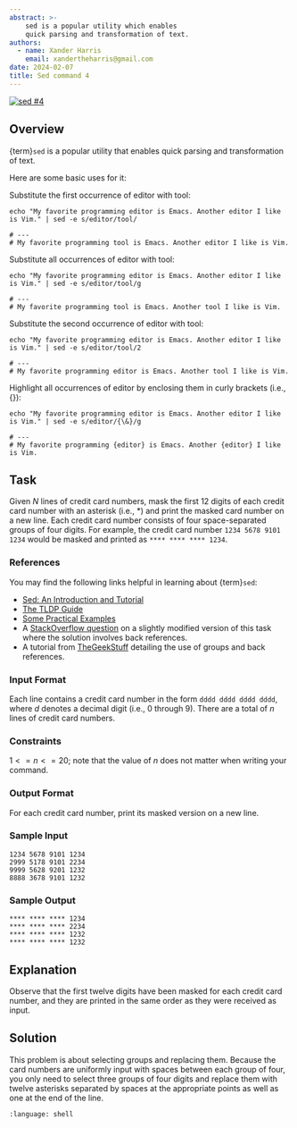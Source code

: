 ```yaml
---
abstract: >-
    sed is a popular utility which enables
    quick parsing and transformation of text.
authors:
  - name: Xander Harris
    email: xandertheharris@gmail.com
date: 2024-02-07
title: Sed command 4
---
```


[![sed #4](https://img.shields.io/badge/sed_%234-hackerrank?style=flat&logo=hackerrank&label=HackerRank)](https://www.hackerrank.com/challenges/sed-command-4/problem?isFullScreen=true)

## Overview

{term}`sed` is a popular utility that enables quick parsing and transformation
of text.

Here are some basic uses for it:

Substitute the first occurrence of editor with tool:

```{code-block} shell
echo "My favorite programming editor is Emacs. Another editor I like is Vim." | sed -e s/editor/tool/

# ---
# My favorite programming tool is Emacs. Another editor I like is Vim.
```

Substitute all occurrences of editor with tool:

```{code-block} shell
echo "My favorite programming editor is Emacs. Another editor I like is Vim." | sed -e s/editor/tool/g

# ---
# My favorite programming tool is Emacs. Another tool I like is Vim.
```

Substitute the second occurrence of editor with tool:

```{code-block} shell
echo "My favorite programming editor is Emacs. Another editor I like is Vim." | sed -e s/editor/tool/2

# ---
# My favorite programming editor is Emacs. Another tool I like is Vim.
```

Highlight all occurrences of editor by enclosing them in curly brackets (i.e., {}):

```{code-block} shell
echo "My favorite programming editor is Emacs. Another editor I like is Vim." | sed -e s/editor/{\&}/g

# ---
# My favorite programming {editor} is Emacs. Another {editor} I like is Vim.
```

## Task

Given $N$ lines of credit card numbers, mask the first $12$ digits of each
credit card number with an asterisk (i.e., *) and print the masked card number
on a new line. Each credit card number consists of four space-separated groups
of four digits. For example, the credit card number `1234 5678 9101 1234`
would be masked and printed as `**** **** **** 1234`.

### References

You may find the following links helpful in learning about {term}`sed`:

- [Sed: An Introduction and Tutorial](http://www.grymoire.com/Unix/Sed.html#uh-10a)
- [The TLDP Guide](http://tldp.org/LDP/abs/html/x23170.html)
- [Some Practical Examples](http://www.folkstalk.com/2012/01/sed-command-in-unix-examples.html)
- A [StackOverflow question](http://stackoverflow.com/questions/2232200/regular-expression-in-sed-for-masking-credit-card)
  on a slightly modified version of this task where the solution involves
  back references.
- A tutorial from [TheGeekStuff](http://www.thegeekstuff.com/2009/10/unix-sed-tutorial-advanced-sed-substitution-examples/)
  detailing the use of groups and back references.

### Input Format

Each line contains a credit card number in the form `dddd dddd dddd dddd`,
where $d$ denotes a decimal digit (i.e., $0$ through $9$). There are a total of
$n$ lines of credit card numbers.

### Constraints

$1 <= n <= 20$; note that the value of $n$ does not matter when writing
your command.

### Output Format

For each credit card number, print its masked version on a new line.

### Sample Input

```{epigraph}
1234 5678 9101 1234
2999 5178 9101 2234
9999 5628 9201 1232
8888 3678 9101 1232
```

### Sample Output

```{epigraph}
**** **** **** 1234
**** **** **** 2234
**** **** **** 1232
**** **** **** 1232
```

## Explanation

Observe that the first twelve digits have been masked for each credit card
number, and they are printed in the same order as they were received as input.

## Solution

This problem is about selecting groups and replacing them. Because the card
numbers are uniformly input with spaces between each group of four, you only
need to select three groups of four digits and replace them with twelve
asterisks separated by spaces at the appropriate points as well as one at the
end of the line.

```{literalinclude} /bash/sed/sed-4/sed-4.sh
:language: shell
```
